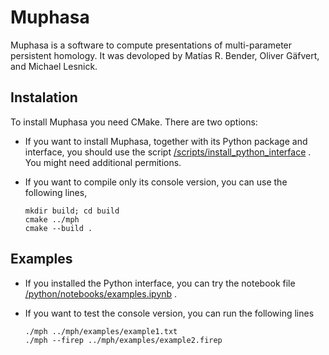 # Muphasa

Muphasa is a software to compute presentations of multi-parameter persistent homology. It was devoloped by Matías R. Bender, Oliver Gäfvert, and Michael Lesnick.

## Instalation

To install Muphasa you need CMake. There are two options:

- If you want to install Muphasa, together with its Python package and interface, you should use the script [/scripts/install_python_interface](https://github.com/olivergafvert/muphasa/blob/main/scripts/install_python_interface) . You might need additional permitions.

- If you want to compile only its console version, you can use the following lines, 
   ```
   mkdir build; cd build
   cmake ../mph
   cmake --build .
   ```

## Examples

- If you installed the Python interface, you can try the notebook file [/python/notebooks/examples.ipynb](https://github.com/olivergafvert/muphasa/blob/main/python/notebooks/examples.ipynb) .

- If you want to test the console version, you can run the following lines
  ```
  ./mph ../mph/examples/example1.txt
  ./mph --firep ../mph/examples/example2.firep
  ```
